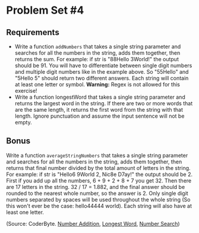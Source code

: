 Problem Set #4
========

Requirements
-----------
- Write a function <code>addNumbers</code> that takes a single string parameter and searches for all the numbers in the string, adds them together, then returns the sum. For example: if str is "88Hello 3World!" the output should be 91. You will have to differentiate between single digit numbers and multiple digit numbers like in the example above. So "55Hello" and "5Hello 5" should return two different answers. Each string will contain at least one letter or symbol.  <strong>Warning:</strong> Regex is not allowed for this exercise!
- Write a function longestWord that takes a single string parameter and returns the largest word in the string. If there are two or more words that are the same length, it returns the first word from the string with that length. Ignore punctuation and assume the input sentence will not be empty.

Bonus
-------
Write a function <code>averageStringNumbers</code> that takes a single string parameter and searches for all the numbers in the string, adds them together, then returns that final number divided by the total amount of letters in the string. For example: if str is "Hello6 9World 2, Nic8e D7ay!" the output should be 2. First if you add up all the numbers, 6 + 9 + 2 + 8 + 7 you get 32. Then there are 17 letters in the string. 32 / 17 = 1.882, and the final answer should be rounded to the nearest whole number, so the answer is 2. Only single digit numbers separated by spaces will be used throughout the whole string (So this won't ever be the case: hello44444 world). Each string will also have at least one letter.

(Source: CoderByte. <a href="http://coderbyte.com/CodingArea/GuestEditor.php?ct=Number%20Addition&lan=JavaScript">Number Addition</a>, <a href="http://coderbyte.com/CodingArea/GuestEditor.php?ct=Longest%20Word&lan=JavaScript">Longest Word</a>, <a href="http://coderbyte.com/CodingArea/GuestEditor.php?ct=Number%20Search&lan=JavaScript">Number Search</a>)